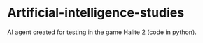 # Artificial-intelligence-studies
 AI agent created for testing in the game Halite 2 (code in python). 
